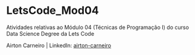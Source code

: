 # LetsCode_Mod04
Atividades relativas ao Módulo 04 (Técnicas de Programação I) do curso Data Science Degree da Lets Code

Airton Carneiro | LinkedIn: [airton-carneiro](https://www.linkedin.com/in/airton-carneiro/)
